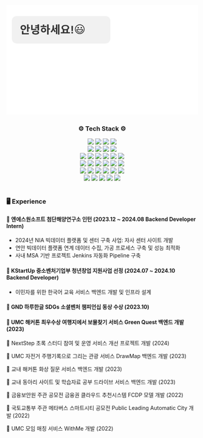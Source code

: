 <div align="center">
    <img src="https://github.com/KellyKimHyeJin/KellyKimHyeJin/blob/main/introduction.svg">
</div>
<h3 align="center">⚙️ Tech Stack ⚙️</h3>
<div align="center">
    <img src="https://img.shields.io/badge/JAVA-F2BB13?style=flat&logo=&logoColor=white"/>
    <img src="https://img.shields.io/badge/Python-3776AB?style=flat&logo=python&logoColor=white"/>
    <img src="https://img.shields.io/badge/C++-00599C?style=flat&logo=cplusplus&logoColor=white"/>
    <img src="https://img.shields.io/badge/Selenium-43B02A?style=flat&logo=selenium&logoColor=white"/>
  </div>
<div align="center">
    <img src="https://img.shields.io/badge/Spring-6DB33F?style=flat&logo=spring&logoColor=white"/>
    <img src="https://img.shields.io/badge/Spring Boot-6DB33F?style=flat&logo=springboot&logoColor=white"/>
    <!--   <img src="https://img.shields.io/badge/Spring Security-6DB33F?style=flat&logo=springsecurity&logoColor=white"/> -->
    <img src="https://img.shields.io/badge/Node.js-5FA04E?style=flat&logo=nodedotjs&logoColor=white"/>
    <img src="https://img.shields.io/badge/Elastic-005571?style=flat&logo=elastic&logoColor=white"/>
  </div>
  <div align="center">
    <img src="https://img.shields.io/badge/Amazon AWS-FF9900?style=flat&logo=Amazon&logoColor=white"/>
    <img src="https://img.shields.io/badge/Nginx-009639?style=flat&logo=nginx&logoColor=white"/>
    <img src="https://img.shields.io/badge/Docker-2496ED?style=flat&logo=docker&logoColor=white"/>
    <img src="https://img.shields.io/badge/Linux-FCC624?style=flat&logo=linux&logoColor=white"/>
    <img src="https://img.shields.io/badge/Ubuntu-E95420?style=flat&logo=ubuntu&logoColor=white"/>
    <img src="https://img.shields.io/badge/Jenkins-D24939?style=flat&logo=jenkins&logoColor=white"/>
  </div>
  <div align="center">
    <img src="https://img.shields.io/badge/PostgreSQL-4169E1?style=flat&logo=postgresql&logoColor=white"/>
    <img src="https://img.shields.io/badge/MySQL-4479A1?style=flat&logo=mysql&logoColor=white"/>
    <img src="https://img.shields.io/badge/MariaDB-003545?style=flat&logo=mariadb&logoColor=white"/>
    <img src="https://img.shields.io/badge/MongoDB-47A248?style=flat&logo=mongodb&logoColor=white"/>
    <img src="https://img.shields.io/badge/Redis-FF4438?style=flat&logo=redis&logoColor=white"/>
    <img src="https://img.shields.io/badge/Kafka-231F20?style=flat&logo=apachekafka&logoColor=white"/>
  </div>
  <div align="center">
    <img src="https://img.shields.io/badge/React-61DAFB?style=flat&logo=react&logoColor=white"/>
    <img src="https://img.shields.io/badge/HTML-E34F26?style=flat&logo=html5&logoColor=white"/>
    <img src="https://img.shields.io/badge/CSS-1572B6?style=flat&logo=css3&logoColor=white"/>
    <img src="https://img.shields.io/badge/JavaScript-F7DF1E?style=flat&logo=javascript&logoColor=white"/>
    <img src="https://img.shields.io/badge/Typescript-3178C6?style=flat&logo=Typescript&logoColor=white"/>
    <img src="https://img.shields.io/badge/MobX-FF9955?style=flat&logo=mobx&logoColor=white"/>
  </div>
  <div align="center">
    <img src="https://img.shields.io/badge/IntelliJ IDEA-000000?style=flat&logo=intellijidea&logoColor=white"/>
    <img src="https://img.shields.io/badge/Git-F05032?style=flat&logo=git&logoColor=white"/>
    <img src="https://img.shields.io/badge/Slack-4A154B?style=flat&logo=slack&logoColor=white"/>
    <img src="https://img.shields.io/badge/Jira-0052CC?style=flat&logo=jira&logoColor=white"/>
    <img src="https://img.shields.io/badge/Swagger-85EA2D?style=flat&logo=swagger&logoColor=white"/>
  </div>
<!-- <h3 align="center">💬 Contact Me 💬</h3> -->
<br>
<h3>🖥️ Experience </h3>
<div>
    <h4>💫 엔에스원소프트 첨단해양연구소 인턴 (2023.12 ~ 2024.08 Backend Developer Intern) </h4>
<!--     <p style="font-weight: 300;"><em>2023.12 ~ 2024.08 Backend Developer Intern  </em></p> -->
    <ul>
        <li>2024년 NIA 빅데이터 플랫폼 및 센터 구축 사업: 자사 센터 사이트 개발</li>
        <li>연안 빅데이터 플랫폼 연계 데이터 수집, 가공 프로세스 구축 및 성능 최적화</li>
        <li>사내 MSA 기반 프로젝트 Jenkins 자동화 Pipeline 구축</li>
    </ul>
</div>
<div>
    <h4>💫 KStartUp 중소벤처기업부 청년창업 지원사업 선정 (2024.07 ~ 2024.10 Backend Developer) </h4>
    <ul>
        <li> 이민자를 위한 한국어 교육 서비스 백엔드 개발 및 인프라 설계</li>
    </ul>
</div>
<div>
    <h4>💫 GND 하루한글 SDGs 소셜벤처 챔피언십 동상 수상 (2023.10) </h4>
</div>
<div>
    <h4> 💫 UMC 해커톤 최우수상 여행지에서 보물찾기 서비스 Green Quest 백엔드 개발 (2023) </h4>
</div>
<p>💫 NextStep 초록 스터디 참여 및 운영 서비스 개선 프로젝트 개발 (2024)</p>
<p>💫 UMC 자전거 주행기록으로 그리는 관광 서비스 DrawMap 백엔드 개발 (2023) </p>
<p>💫 교내 해커톤 화상 질문 서비스 백엔드 개발 (2023) </p>
<p>💫 교내 동아리 사이트 및 학습자료 공부 드라이브 서비스 백엔드 개발 (2023) </p>
<p>💫 금융보안원 주관 공모전 금융권 클라우드 추천시스템 FCDP 모델 개발 (2022) </p>
<p>💫 국토교통부 주관 메타버스 스마트시티 공모전 Public Leading Automatic City 개발 (2022) </p>
<p>💫 UMC 모임 매칭 서비스 WithMe 개발 (2022) </p>




<!--
**KellyKimHyeJin/KellyKimHyeJin** is a ✨ _special_ ✨ repository because its `README.md` (this file) appears on your GitHub profile.

Here are some ideas to get you started:

- 🔭 I’m currently working on ...
- 🌱 I’m currently learning ...
- 👯 I’m looking to collaborate on ...
- 🤔 I’m looking for help with ...
- 💬 Ask me about ...
- 📫 How to reach me: ...
- 😄 Pronouns: ...
- ⚡ Fun fact: ...
-->
